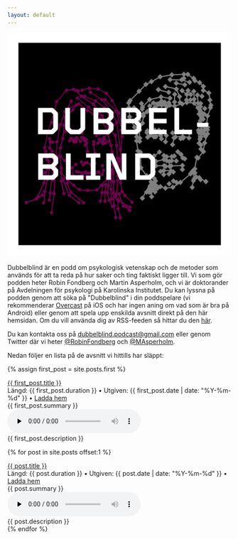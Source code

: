 ```yaml
---
layout: default
---
```


<!-- This can be used to redirect the index page to another page.
	<html>
		<head>
			<meta http-equiv="refresh" content="0; url=./avsnitt/" />
		</head>
	</html>
-->
<img src="./images/Logo.jpg" class="logo">

Dubbelblind är en podd om psykologisk vetenskap och de metoder som används för att ta reda på hur saker och ting faktiskt ligger till. Vi som gör podden heter Robin Fondberg och Martin Asperholm, och vi är doktorander på Avdelningen för psykologi på Karolinska Institutet. Du kan lyssna på podden genom att söka på "Dubbelblind" i din poddspelare (vi rekommenderar [Overcast](https://overcast.fm) på iOS och har ingen aning om vad som är bra på Android) eller genom att spela upp enskilda avsnitt direkt på den här hemsidan. Om du vill använda dig av RSS-feeden så hittar du den [här](./podcast.xml).

Du kan kontakta oss på <a href="mailto:dubbelblind@gmail.com">dubbelblind.podcast@gmail.com</a> eller genom Twitter där vi heter [@RobinFondberg](https://twitter.com/RobinFondberg) och [@MAsperholm](https://twitter.com/MAsperholm).

Nedan följer en lista på de avsnitt vi hittills har släppt:

{% assign first_post = site.posts.first %}
<div class="avsnitt">
	<div class="avsnitt_titel"><a href="{{ first_post.url | prepend: site.baseurl }}" class="avsnitt_titel_länk">{{ first_post.title }}</a></div>
	<div class="avsnitt_info"> 
		Längd: {{ first_post.duration }} • Utgiven: <time datetime="{{ first_post.date | date_to_xmlschema }}" itemprop="datePublished">{{ first_post.date | date: "%Y-%m-%d" }}</time> • <a href="{{ site.baseurl }}{{ first_post.file }}" download="{{ first_post.title }}">Ladda hem</a>
	</div>
	<div class="avsnitt_summering">{{ first_post.summary }} </div>
       	<audio controls preload="none" src="{{ first_post.file }}" type="audio/mp3"></audio>
	<div class="avsnitt_beskrivning">{{ first_post.description }} </div>
</div>

{% for post in site.posts offset:1 %}
<div class="avsnitt">
	<div class="avsnitt_titel"><a href="{{ post.url | prepend: site.baseurl }}" class="avsnitt_titel_länk">{{ post.title }}</a></div>
	<div class="avsnitt_info"> 
		Längd: {{ post.duration }} • Utgiven: <time datetime="{{ post.date | date_to_xmlschema }}" itemprop="datePublished">{{ post.date | date: "%Y-%m-%d" }}</time> • <a href="{{ site.baseurl }}{{ post.file }}" download="{{ post.title }}">Ladda hem</a>
	</div>
	<div class="avsnitt_summering">{{ post.summary }} </div>
       	<audio controls preload="none" class="avsnitt_uppspelare " src="{{ post.file }}" type="audio/mp3"></audio>
	<div class="avsnitt_beskrivning">{{ post.description }} </div>
</div>
{% endfor %}
